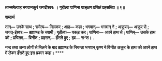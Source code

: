 **तान्समेत्याह भगवानक्रूरं जगदीश्वर: ।** **गृहीत्वा पाणिना पाङ्क्षण प्रश्रितं प्रहसन्निव ॥ ९॥** 

**शब्दार्थ** 

**तान्—** **उनके साथ** **; समेत्य—** **मिलकर** **; आह—** **कहा** **; भगवान्—** **भगवान् ने** **; अक्रूरम्—** **अक्रूर से** **; जगत्-ईश्वर:—** **ब्रह्माण्ड के** **स्वामी** **; गृहीत्वा—** **पकड़ कर** **; पाणिना—** **अपने हाथ से** **; पाणिम्—** **उसके हाथ को** **; प्रश्रितम्—** **विनीत** **; प्रहसन्—** **हँसते हुए** **;** **इव—** **स²श।** **.** 

**नन्द तथा अन्य लोगों से मिलने के बाद ब्रह्माण्ड के नियन्ता भगवान् कृष्ण ने विनीत अक्रूर** **के हाथ को अपने हाथ में लेकर हँसते हुए इस प्रकार कहा।** **** 